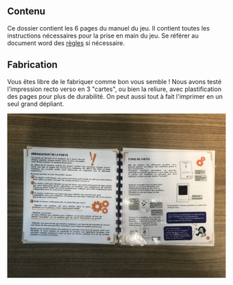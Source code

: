 ## Contenu   
Ce dossier contient les 6 pages du manuel du jeu.
Il contient toutes les instructions nécessaires pour la prise en main du jeu. Se référer au document word des [règles](https://github.com/FLDescartes/Makers-Quest/blob/main/Mecanique_de_jeu/Regles/Regles.docx) si nécessaire.

## Fabrication
Vous êtes libre de le fabriquer comme bon vous semble ! Nous avons testé l'impression recto verso en 3 "cartes", ou bien la reliure, avec plastification des pages pour plus de durabilité. On peut aussi tout à fait l'imprimer en un seul grand dépliant.

![Manuel Makers Quest](25794B71-F01C-4954-BCDE-69C88DEE43CD_1_201_a.jpeg)
